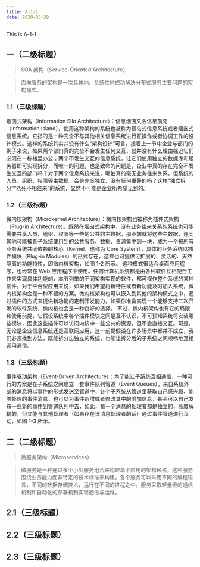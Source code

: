 ```yaml
---
title: A-1-1
date: 2020-05-29
---
```


This is A-1-1

## 一（二级标题）

> SOA 架构（Service-Oriented Architecture）

> 面向服务的架构是一次具体地、系统性地成功解决分布式服务主要问题的架构模式。

### 1.1（三级标题）

烟囱式架构（Information Silo Architecture）：信息烟囱又名信息孤岛（Information Island），使用这种架构的系统也被称为孤岛式信息系统或者烟囱式信息系统。它指的是一种完全不与其他相关信息系统进行互操作或者协调工作的设计模式。这样的系统其实并没有什么“架构设计”可言。接着上一节中企业与部门的例子来说，如果两个部门真的完全不会发生任何交互，就并没有什么理由强迫它们必须在一栋楼里办公；两个不发生交互的信息系统，让它们使用独立的数据库和服务器即可实现拆分，而唯一的问题，也是致命的问题是，企业中真的存在完全不发生交互的部门吗？对于两个信息系统来说，哪怕真的毫无业务往来关系，但系统的人员、组织、权限等主数据，会是完全独立、没有任何重叠的吗？这样“独立拆分”“老死不相往来”的系统，显然不可能是企业所希望见到的。

### 1.2（三级标题）

微内核架构（Microkernel Architecture）：微内核架构也被称为插件式架构（Plug-in Architecture）。既然在烟囱式架构中，没有业务往来关系的系统也可能需要共享人员、组织、权限等一些的公共的主数据，那不妨就将这些主数据，连同其他可能被各子系统使用到的公共服务、数据、资源集中到一块，成为一个被所有业务系统共同依赖的核心（Kernel，也称为 Core System），具体的业务系统以插件模块（Plug-in Modules）的形式存在，这样也可提供可扩展的、灵活的、天然隔离的功能特性，即微内核架构，如图 1-2 所示。
这种模式很适合桌面应用程序，也经常在 Web 应用程序中使用。任何计算机系统都是由各种软件互相配合工作来实现具体功能的，本节列举的不同架构实现的软件，都可视作整个系统的某种插件。对于平台型应用来说，如果我们希望将新特性或者新功能及时加入系统，微内核架构会是一种不错的方案。微内核架构也可以嵌入到其他的架构模式之中，通过插件的方式来提供新功能的定制开发能力，如果你准备实现一个能够支持二次开发的软件系统，微内核也会是一种良好的选择。
不过，微内核架构也有它的局限和使用前提，它假设系统中各个插件模块之间是互不认识，不可预知系统将安装哪些模块，因此这些插件可以访问内核中一些公共的资源，但不会直接交互。可是，无论是企业信息系统还是互联网应用，这一前提假设在许多场景中都并不成立，我们必须找到办法，既能拆分出独立的系统，也能让拆分后的子系统之间顺畅地互相调用通信。

### 1.3（三级标题）

事件驱动架构（Event-Driven Architecture）：为了能让子系统互相通信，一种可行的方案是在子系统之间建立一套事件队列管道（Event Queues），来自系统外部的消息将以事件的形式发送至管道中，各个子系统从管道里获取自己感兴趣、能够处理的事件消息，也可以为事件新增或者修改其中的附加信息，甚至可以自己发布一些新的事件到管道队列中去，如此，每一个消息的处理者都是独立的，高度解耦的，但又能与其他处理者（如果存在该消息处理者的话）通过事件管道进行互动，如图 1-3 所示。

## 二（二级标题）

> 微服务架构（Microservices）

> 微服务是一种通过多个小型服务组合来构建单个应用的架构风格，这些服务围绕业务能力而非特定的技术标准来构建。各个服务可以采用不同的编程语言，不同的数据存储技术，运行在不同的进程之中。服务采取轻量级的通信机制和自动化的部署机制实现通信与运维。

## 2.1（三级标题）

## 2.2（三级标题）

## 2.3（三级标题）
